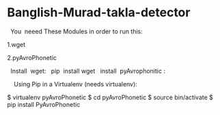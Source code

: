 # Banglish-Murad-takla-detector

 
You  neeed These Modules in order to run this:

1.wget

2.pyAvroPhonetic


 
Install  wget:
 
pip  install wget
 
install  pyAvrophonitic :


 
 
Using Pip in a Virtualenv (needs virtualenv):

$ virtualenv pyAvroPhonetic
$ cd pyAvroPhonetic
$ source bin/activate
$ pip install PyAvroPhonetic
